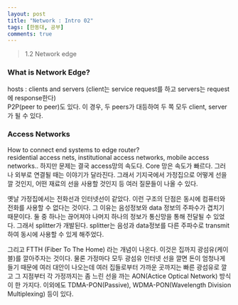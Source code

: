 ```yaml
---
layout: post
title: "Network : Intro 02"
tags: [한동대, 공부]
comments: true
---
```


> 1.2 Network edge  

### What is Network Edge?  
hosts : clients and servers (client는 service request를 하고 servers는 request에 response한다)  
P2P(peer to peer)도 있다. 이 경우, 두 peers가 대등하여 두 쪽 모두 client, server가 될 수 있다.  

### Access Networks  
How to connect end systems to edge router?  
residential access nets, institutional access networks, mobile access networks.. 하지만 문제는 결국 access망의 속도다. Core 망은 속도가 빠르다. 그러나 외부로 연결될 때는 이야기가 달라진다. 그래서 기지국에서 가정집으로 어떻게 선을 깔 것인지, 어떤 재료의 선을 사용할 것인지 등 여러 질문들이 나올 수 있다.  

옛날 가정집에서는 전화선과 인터넷선이 같았다. 이런 구조의 단점은 동시에 컴퓨터와 전화를 사용할 수 없다는 것이다. 그 이유는 음성정보와 data 정보의 주파수가 겹치기 때문이다. 둘 중 하나는 끊어져야 나머지 하나의 정보가 통신망을 통해 전달될 수 있었다. 그래서 splitter가 개발된다. splitter는 음성과 data정보를 다른 주파수로 transmit 하여 동시에 사용할 수 있게 해주었다.  

그리고 FTTH (Fiber To The Home) 라는 개념이 나온다. 이것은 집까지 광섬유(케이블)를 깔아주자는 것이다. 물론 가정마다 모두 광섬유 인터넷 선을 깔면 돈이 엄청나게 들기 때문에 여러 대안이 나오는데 여러 집들로부터 가까운 곳까지는 빠른 광섬유로 깔고 그 지점부터 각 가정까지는 좀 느린 선을 까는 AON(Actice Optical Network) 방식이 한 가지다. 이외에도 TDMA-PON(Passive), WDMA-PON(Wavelength Division Multiplexing) 등이 있다.  